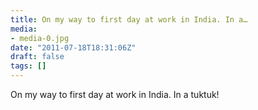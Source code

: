 ```yaml
---
title: On my way to first day at work in India. In a…
media:
- media-0.jpg
date: "2011-07-18T18:31:06Z"
draft: false
tags: []
---
```

On my way to first day at work in India. In a tuktuk\!
